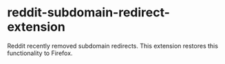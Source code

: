 # reddit-subdomain-redirect-extension
Reddit recently removed subdomain redirects. This extension restores this functionality to Firefox.
